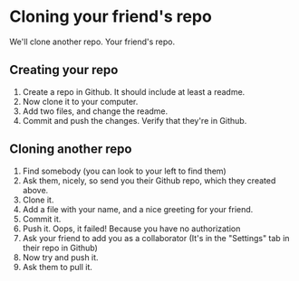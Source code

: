 # Cloning your friend's repo

We'll clone another repo. Your friend's repo.

## Creating your repo

1. Create a repo in Github. It should include at least a readme.
1. Now clone it to your computer.
1. Add two files, and change the readme.
1. Commit and push the changes. Verify that they're in Github.

## Cloning another repo

1. Find somebody (you can look to your left to find them)
1. Ask them, nicely, so send you their Github repo, which they created above.
1. Clone it.
1. Add a file with your name, and a nice greeting for your friend.
1. Commit it.
1. Push it. Oops, it failed! Because you have no authorization
1. Ask your friend to add you as a collaborator (It's in the "Settings" tab in their repo in Github)
1. Now try and push it.
1. Ask them to pull it.
